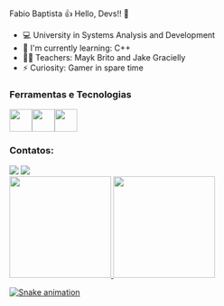 Fabio Baptista 👍
Hello, Devs!! 👋


- 💻 University in Systems Analysis and Development
- 🌱 I'm currently learning: C++ 
- 👨‍🏫 Teachers: Mayk Brito and Jake Gracielly
- ⚡  Curiosity: Gamer in spare time


### Ferramentas e Tecnologias
<img src="https://cdn.jsdelivr.net/gh/devicons/devicon/icons/javascript/javascript-original.svg" width="40" height="40"/><img src="https://cdn.jsdelivr.net/gh/devicons/devicon/icons/html5/html5-original.svg" width="40" height="40"/><img src="https://cdn.jsdelivr.net/gh/devicons/devicon/icons/css3/css3-original.svg" width="40" height="40"/>

### Contatos:

<div>
<a href="https://instagram.com/fabio_baptista2002" target="_blank"><img src="https://img.shields.io/badge/-Instagram-%23E4405F?style=for-the-badge&logo=instagram&logoColor=white" target="_blank"></a>
<a href="https://www.linkedin.com/in/fabio-baptista-830152219" target="_blank"><img src="https://img.shields.io/badge/-LinkedIn-%230077B5?style=for-the-badge&logo=linkedin&logoColor=white" target="_blank"></a>   
</div>

<div>
<a href="https://github.com/Fabio2502">
<img height="180em" src="https://github-readme-stats.vercel.app/api/top-langs/?username=Fabio2502&layout=compact&langs_count=7&theme=dracula"/>
<img height="180em" src="https://github-readme-stats.vercel.app/api?username=Fabio2502&show_icons=true&theme=dracula&include_all_commits=true&count_private=true"/>
</div>

 ![Snake animation](https://github.com/Fabio2502/Fabio2502/blob/output/github-contribution-grid-snake.svg)





